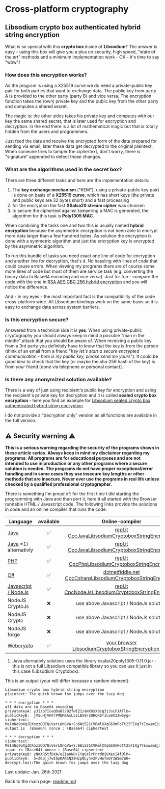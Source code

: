 # Cross-platform cryptography

## Libsodium crypto box authenticated hybrid string encryption

What is so special with this **crypto box** inside of **Libsodium**? The answer is easy - using this box will give you a plus on security, high speed, "state of the art" methods and a minimum implementation work - OK - it's time to say "wow"! 

### How does this encryption works?

As the program is using a X25519 curve we do need a private-public key pair for both parties that want to exchange data. The public key from party A is provided to the other party (party B) and vice versa. The encryption function takes the (own) private key and the public key from the other party and computes a shared secret. 

The magic is: the other sides takes his private key and computes with our key the same shared secret, that is later used for encryption and decryption. In the end there is a lot of mathematical magic but that is totally hidden from the users and programmers. 

Just feed the data and receive the encrypted form of the data prepared for sending via email, later these data get decrypted to the original plaintext. When someone tries to tamper the ciphertext, don't worry, there is "signature" appended to detect those changes.

### What are the algorithms used in the secret box?

There are three different tasks and here are the implementation details:

1. The **key exchange mechanism** ("KEM"), using a private-public key pair) is done on basis of a **X25519 curve**, which has short keys (the private and public keys are 32 bytes short) and a fast processing
2. for the encryption the fast **XSalsa20 stream cipher** was choosen
3. to secure the ciphertext against tampering a MAC is generated, the algorithm for this task is **Poly1305 MAC**.

When combining the tasks one and two this is usually named **hybrid encryption** because the asymmetric encryption is not been able to encrypt more data larger than a few hundred bytes. As solution the encryption is done with a symmetric algorithm and just the encryption key is encrypted by the asymmetric algorithm.

To run this bundle of tasks you need exact one line of code for encryption and another line for decryption, that's it. No hassling with lines of code that could cause errors. When viewing my programs there are of course some more lines of code but most of them are service task (e.g. converting the binary data to Base64 encoding and vice versa). Just for fun - compare the code with the one in [RSA AES CBC 256 hybrid encryption](docs/rsa_aes_hybrid_encryption_string.md) and you will notice the difference.

And - in my eyes - the most important fact is the compatibility of the code cross-platform wide. All Libsodium bindings work on the same basis so it is easy to exchange data across system barriers.

### Is this encryption secure?

Answered from a technical side it is **yes**. When using private-public cryptography you should always keep in mind a possible "man in the middle" attack that you should be aware of. When receiving a public key from a 3rd party you definitely have to know that the key is from the person (think of an email from a friend "*hey let's start a secure encrypted communication - here is my public key, please send me yours*"). It could be good idea to check that the key (or maybe the sha-256 hash of the key) is from your friend [done via telephone or personal contact].

### Is there any anonymized solution available?

There is a way of just using recipient's public key for encryption and using the recipient's private key for decryption and it is called **sealed crypto box encryption** - here you find an example for [Libsodium sealed crypto box authenticated hybrid string encryption](libsodium_sealedcryptobox_encryption_string.md).

I do not provide a "decryption only" version as all functions are available in the full version.

## :warning: Security warning :warning:

**This is a serious warning regarding the security of the programs shown in these article series.  Always keep in mind my disclaimer regarding my programs: All programs are for educational purposes and are not intended to use in production or any other programs where a  secure solution is needed. The programs do not have proper exceptional/error handling and in some cases they use insecure key lengths or other methods that are insecure. Never ever use the programs in real life unless checked by a qualified professional cryptographer.**

There is something I'm proud of: for the first time I did starting the programming with Java and then port it, here it all started with the Browser runnable HTML-/ Javascript code. The following links provide the solutions in code and an online compiler that runs the code.

| Language | available | Online-compiler
| ------ | :---: | :----: |
| [Java](../LibsodiumCryptoboxEncryptionString/LibsodiumCryptoboxEncryptionString.java) | :white_check_mark: | [repl.it CpcJavaLibsodiumCryptoboxStringEncryption](https://repl.it/@javacrypto/CpcLibsodiumCryptoboxEncryptionString#Main.java/)
| [Java](../LibsodiumCryptoboxEncryptionString/LibsodiumCryptoboxEncryptionStringAlternativly.java) *1) alternativly | :white_check_mark: | [repl.it CpcJavaLibsodiumCryptoboxStringEncryption](https://repl.it/@javacrypto/CpcJavaLibsodiumCryptoboxEncryptionStringAlternativly#Main.java/)
| [PHP](../LibsodiumCryptoboxEncryptionString/LibsodiumCryptoboxEncryptionString.php) | :white_check_mark: | [repl.it CpcPhpLibsodiumCryptoboxStringEncryption](https://repl.it/@javacrypto/CpcPhpJavaLibsodiumCryptoboxEncryptionString#main.php/)
| [C#](../LibsodiumCryptoboxEncryptionString/LibsodiumCryptoboxEncryptionString.cs) | :white_check_mark: | [dotnetfiddle.net  CpcCsharpLibsodiumCryptoboxStringEncryption](https://dotnetfiddle.net/2U7cm5/)
| [Javascript / NodeJs](../LibsodiumCryptoboxEncryptionString/LibsodiumCryptoboxEncryptionStringNodeJs.js) | :white_check_mark: | [repl.it CpcNodeJsLibsodiumCryptoboxStringEncryption](https://repl.it/@javacrypto/CpcNodeJsLibsodiumCryptoboxEncryptionString#index.js)
| NodeJS CryptoJs | :x: | use above Javascript / NodeJs solution
| NodeJS Crypto | :x: | use above Javascript / NodeJs solution
| NodeJS forge | :x: | use above Javascript / NodeJs solution
| [Webcrypto](../LibsodiumCryptoboxEncryptionString/libsodiumcryptoboxencryptionfull.html) | :white_check_mark: | [your browser LibsodiumCryptoboxStringEncryption.html](http://javacrypto.bplaced.net/cpcjs/cryptobox/libsodiumcryptoboxencryptionfull.html/)

1) Java alternativly solution: uses the library xsalsa20poly1305-0.11.0.jar - this is not a full Libsodium compatible library so you can use it just in this case (Libsodium Cryptobox).

This is an output (your will differ because a random element):

```plaintext
Libsodium crypto box hybrid string encryption
plaintext: The quick brown fox jumps over the lazy dog

* * * encryption * * *
all data are in Base64 encoding
privateKeyA: yJIzp7IueQOu8l202fwI21/aNXUxXBcg3jJoLFJATlU=
publicKeyB:  jVSuHjVH47PMbMaAxL5ziBS9/Z0HQK6TJLw9X3Jw6yg=
ciphertext:  MeImNq9oXgIDXozzOO7QuVerLOnGVa+S:6Wi521CVRmlXXqG6OmFoTt25FIXg7YExwsmEjitEbt/oZ1/tSXpIwN1AipOncQfR+BGsIJO2vETCeuM=
output is  (Base64) nonce : (Base64) ciphertext

* * * decryption * * *
ciphertext:  MeImNq9oXgIDXozzOO7QuVerLOnGVa+S:6Wi521CVRmlXXqG6OmFoTt25FIXg7YExwsmEjitEbt/oZ1/tSXpIwN1AipOncQfR+BGsIJO2vETCeuM=
input is (Base64) nonce : (Base64) ciphertext
privateKeyB: yNmXR5tfBXA/uZjanND+IYgGXlrFnrdUiUXesI4fOlM=
publicKeyA:  b+Z6ajj7wI6pKAK5N28Hzp0Lyhv2PvHofwGY3WSm7W0=
decrypt.text:The quick brown fox jumps over the lazy dog

```

Last update: Jan. 26th 2021

Back to the main page: [readme.md](../readme.md)